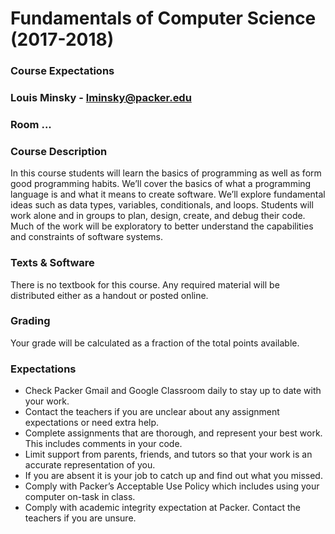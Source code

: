 # Fundamentals of Computer Science (2017-2018)
### Course Expectations
### Louis Minsky - lminsky@packer.edu
### Room ...

### Course Description
In this course students will learn the basics of programming as well as form good programming habits. We’ll cover the basics of what a programming language is and what it means to create software. We’ll explore fundamental ideas such as data types, variables, conditionals, and loops. Students will work alone and in groups to plan, design, create, and debug their code. Much of the work will be exploratory to better understand the capabilities and constraints of software systems.

### Texts & Software
There is no textbook for this course. Any required material will be distributed either as a handout or posted online. 

### Grading
Your grade will be calculated as a fraction of the total points available. 

### Expectations
* Check Packer Gmail and Google Classroom daily to stay up to date with your work.
* Contact the teachers if you are unclear about any assignment expectations or need extra help.
* Complete assignments that are thorough, and represent your best work.  This includes comments in your code.
* Limit support from parents, friends, and tutors so that your work is an accurate representation of you.
* If you are absent it is your job to catch up and find out what you missed.
* Comply with Packer’s Acceptable Use Policy which includes using your computer on-task in class.
* Comply with academic integrity expectation at Packer. Contact the teachers if you are unsure.
